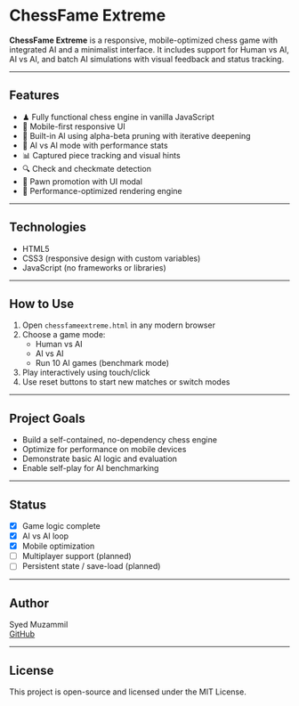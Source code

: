 # ChessFame Extreme

**ChessFame Extreme** is a responsive, mobile-optimized chess game with integrated AI and a minimalist interface. It includes support for Human vs AI, AI vs AI, and batch AI simulations with visual feedback and status tracking.

---

## Features

- ♟ Fully functional chess engine in vanilla JavaScript  
- 📱 Mobile-first responsive UI  
- 🤖 Built-in AI using alpha-beta pruning with iterative deepening  
- 🧠 AI vs AI mode with performance stats  
- 📊 Captured piece tracking and visual hints  
- 🔍 Check and checkmate detection  
- 👑 Pawn promotion with UI modal  
- 🎯 Performance-optimized rendering engine

---

## Technologies

- HTML5  
- CSS3 (responsive design with custom variables)  
- JavaScript (no frameworks or libraries)

---

## How to Use

1. Open `chessfameextreme.html` in any modern browser  
2. Choose a game mode:  
   - Human vs AI  
   - AI vs AI  
   - Run 10 AI games (benchmark mode)  
3. Play interactively using touch/click  
4. Use reset buttons to start new matches or switch modes

---

## Project Goals

- Build a self-contained, no-dependency chess engine  
- Optimize for performance on mobile devices  
- Demonstrate basic AI logic and evaluation  
- Enable self-play for AI benchmarking

---

## Status

- [x] Game logic complete  
- [x] AI vs AI loop  
- [x] Mobile optimization  
- [ ] Multiplayer support (planned)  
- [ ] Persistent state / save-load (planned)

---

## Author

Syed Muzammil  
[GitHub](https://github.com/Syed8282)

---

## License

This project is open-source and licensed under the MIT License.
